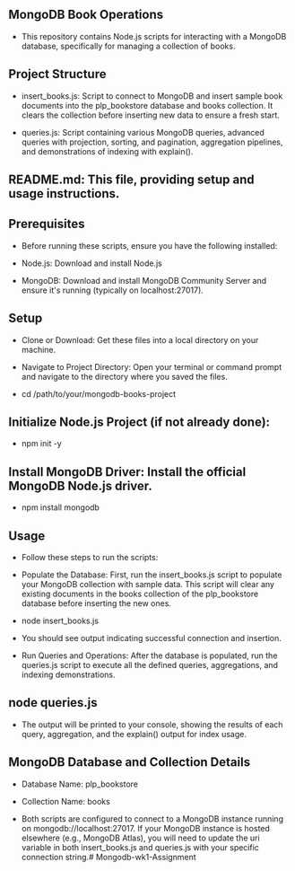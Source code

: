 ## MongoDB Book Operations
* This repository contains Node.js scripts for interacting with a MongoDB database, specifically for managing a collection of books.

## Project Structure
- insert_books.js: Script to connect to MongoDB and insert sample book documents into the plp_bookstore database and books collection. It clears the collection before inserting new data to ensure a fresh start.

- queries.js: Script containing various MongoDB queries, advanced queries with projection, sorting, and pagination, aggregation pipelines, and demonstrations of indexing with explain().

## README.md: This file, providing setup and usage instructions.

## Prerequisites
- Before running these scripts, ensure you have the following installed:

- Node.js: Download and install Node.js

- MongoDB: Download and install MongoDB Community Server and ensure it's running (typically on localhost:27017).

## Setup
- Clone or Download: Get these files into a local directory on your machine.

- Navigate to Project Directory: Open your terminal or command prompt and navigate to the directory where you saved the files.

- cd /path/to/your/mongodb-books-project

## Initialize Node.js Project (if not already done):

- npm init -y

## Install MongoDB Driver: Install the official MongoDB Node.js driver.

- npm install mongodb

## Usage
- Follow these steps to run the scripts:

- Populate the Database: First, run the insert_books.js script to populate your MongoDB collection with sample data. This script will clear any existing documents in the books collection of the plp_bookstore database before inserting the new ones.

- node insert_books.js

- You should see output indicating successful connection and insertion.

- Run Queries and Operations: After the database is populated, run the queries.js script to execute all the defined queries, aggregations, and indexing demonstrations.

## node queries.js

- The output will be printed to your console, showing the results of each query, aggregation, and the explain() output for index usage.

## MongoDB Database and Collection Details
- Database Name: plp_bookstore

- Collection Name: books

- Both scripts are configured to connect to a MongoDB instance running on mongodb://localhost:27017. If your MongoDB instance is hosted elsewhere (e.g., MongoDB Atlas), you will need to update the uri variable in both insert_books.js and queries.js with your specific connection string.#   M o n g o d b - w k 1 - A s s i g n m e n t 
 
 